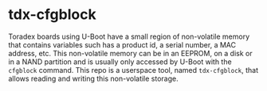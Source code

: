 # tdx-cfgblock

Toradex boards using U-Boot have a small region of non-volatile memory that
contains variables such has a product id, a serial number, a MAC address, etc.
This non-volatile memory can be in an EEPROM, on a disk or in a NAND partition
and is usually only accessed by U-Boot with the `cfgblock` command. This repo is
a userspace tool, named `tdx-cfgblock`, that allows reading and writing this
non-volatile storage.
